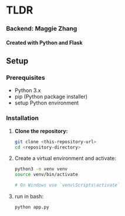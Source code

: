# TLDR

### Backend: Maggie Zhang

#### Created with Python and Flask

## Setup

### Prerequisites
- Python 3.x
- pip (Python package installer)
- setup Python environment

### Installation

1. **Clone the repository:**
   ```bash
   git clone <this-repository-url>
   cd <repository-directory>

2.  Create a virtual environment and activate:
    ```bash
    python3 -m venv venv
    source venv/bin/activate  
    
    # On Windows use `venv\Scripts\activate`

3. run in bash:
    ```python
    python app.py 
    
